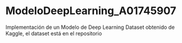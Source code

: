 # ModeloDeepLearning_A01745907
Implementación de un Modelo de Deep Learning
Dataset obtenido de Kaggle, el dataset está en el repositorio

